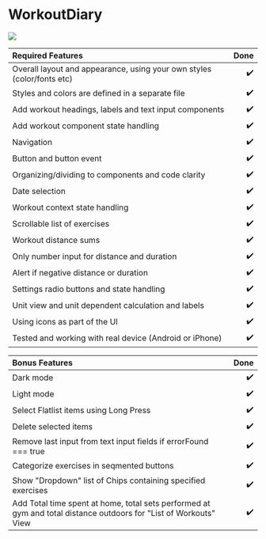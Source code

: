 # WorkoutDiary

![](https://github.com/al-lu/WorkoutDiary/blob/main/demo/WorkoutDiary.gif)

| Required Features | Done |
| :------------ | -----:|
| Overall layout and appearance, using your own styles (color/fonts etc) | :heavy_check_mark:|
| Styles and colors are defined in a separate file | :heavy_check_mark:|
| Add workout headings, labels and text input components | :heavy_check_mark:|
| Add workout component state handling | :heavy_check_mark:|
| Navigation | :heavy_check_mark:|
| Button and button event | :heavy_check_mark:|
| Organizing/dividing to components and code clarity | :heavy_check_mark:|
| Date selection | :heavy_check_mark:|
| Workout context state handling | :heavy_check_mark:|
| Scrollable list of exercises | :heavy_check_mark:|
| Workout distance sums | :heavy_check_mark:|
| Only number input for distance and duration | :heavy_check_mark:|
| Alert if negative distance or duration | :heavy_check_mark:|
| Settings radio buttons and state handling | :heavy_check_mark:|
| Unit view and unit dependent calculation and labels | :heavy_check_mark:|
| Using icons as part of the UI | :heavy_check_mark:|
| Tested and working with real device (Android or iPhone) | :heavy_check_mark:|

| Bonus Features | Done |
| :------------ | -----:|
| Dark mode | :heavy_check_mark:|
| Light mode | :heavy_check_mark:|
| Select Flatlist items using Long Press | :heavy_check_mark:|
| Delete selected items | :heavy_check_mark:|
| Remove last input from text input fields if errorFound === true | :heavy_check_mark:|
| Categorize exercises in seqmented buttons | :heavy_check_mark:|
| Show "Dropdown" list of Chips containing specified exercises | :heavy_check_mark:|
| Add Total time spent at home, total sets performed at gym and total distance outdoors for "List of Workouts" View | :heavy_check_mark:|
